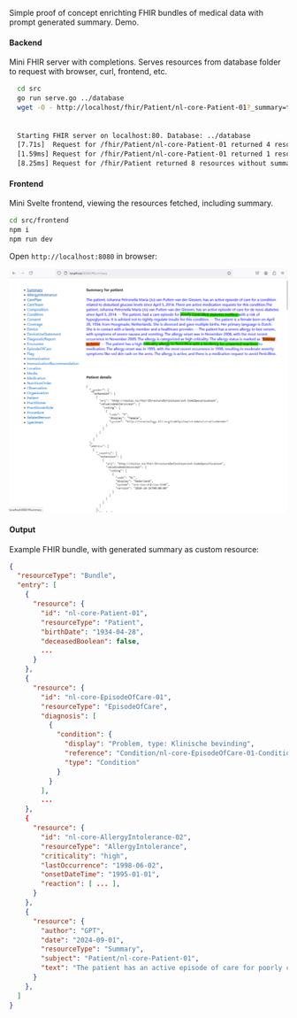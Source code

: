 Simple proof of concept enrichting FHIR bundles of medical data with prompt generated summary. Demo.

#### Backend
Mini FHIR server with completions. Serves resources from database folder to request with browser, curl, frontend, etc.
```bash
  cd src
  go run serve.go ../database
  wget -O - http://localhost/fhir/Patient/nl-core-Patient-01?_summary=true&_include=AllergyIntolerance,EpisodeOfCare


  Starting FHIR server on localhost:80. Database: ../database
  [7.71s]  Request for /fhir/Patient/nl-core-Patient-01 returned 4 resources with summary.
  [1.59ms] Request for /fhir/Patient/nl-core-Patient-01 returned 1 resources.
  [8.25ms] Request for /fhir/Patient returned 8 resources without summary.
```

#### Frontend
Mini Svelte frontend, viewing the resources fetched, including summary.
```bash
cd src/frontend
npm i
npm run dev
```
Open `http://localhost:8080` in browser:

![demo](./demo.png)

#### Output
Example FHIR bundle, with generated summary as custom resource:
```json
{
  "resourceType": "Bundle",
  "entry": [
    {
      "resource": {
        "id": "nl-core-Patient-01",
        "resourceType": "Patient",
        "birthDate": "1934-04-28",
        "deceasedBoolean": false,
        ...
      }
    },
    {
      "resource": {
        "id": "nl-core-EpisodeOfCare-01",
        "resourceType": "EpisodeOfCare",
        "diagnosis": [
          {
            "condition": {
              "display": "Problem, type: Klinische bevinding",
              "reference": "Condition/nl-core-EpisodeOfCare-01-Condition-01",
              "type": "Condition"
            }
          }
        ],
        ...
    },
    {
      "resource": {
        "id": "nl-core-AllergyIntolerance-02",
        "resourceType": "AllergyIntolerance",
        "criticality": "high",
        "lastOccurrence": "1998-06-02",
        "onsetDateTime": "1995-01-01",
        "reaction": [ ... ],
      }
    },
    {
      "resource": {
        "author": "GPT",
        "date": "2024-09-01",
        "resourceType": "Summary",
        "subject": "Patient/nl-core-Patient-01",
        "text": "The patient has an active episode of care for poorly controlled diabetes mellitus with a risk of hypoglycemia. It is advised not to tightly regulate insulin."
      }
    },
  ]
}
```

